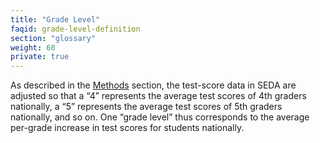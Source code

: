 ```yaml
---
title: "Grade Level"
faqid: grade-level-definition
section: "glossary" 
weight: 60
private: true
---
```

As described in the <a href="/methods">Methods</a> section, the test-score data in SEDA are adjusted so that a “4” represents the average test scores of 4th graders nationally, a “5” represents the average test scores of 5th graders nationally, and so on. One “grade level” thus corresponds to the average per-grade increase in test scores for students nationally.